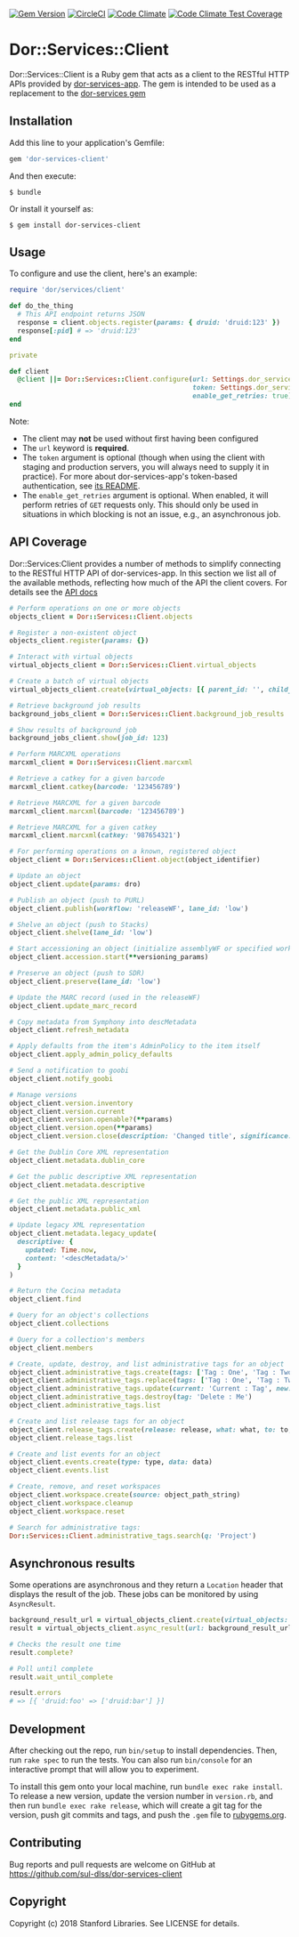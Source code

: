 [![Gem Version](https://badge.fury.io/rb/dor-services-client.svg)](https://badge.fury.io/rb/dor-services-client)
[![CircleCI](https://circleci.com/gh/sul-dlss/dor-services-client.svg?style=svg)](https://circleci.com/gh/sul-dlss/dor-services-client)
[![Code Climate](https://codeclimate.com/github/sul-dlss/dor-services-client/badges/gpa.svg)](https://codeclimate.com/github/sul-dlss/dor-services-client)
[![Code Climate Test Coverage](https://codeclimate.com/github/sul-dlss/dor-services-client/badges/coverage.svg)](https://codeclimate.com/github/sul-dlss/dor-services-client/coverage)

# Dor::Services::Client

Dor::Services::Client is a Ruby gem that acts as a client to the RESTful HTTP APIs provided by [dor-services-app](https://github.com/sul-dlss/dor-services-app). The gem is intended to be used as a replacement to the [dor-services gem](https://github.com/sul-dlss/dor-services)

## Installation

Add this line to your application's Gemfile:

```ruby
gem 'dor-services-client'
```

And then execute:

    $ bundle

Or install it yourself as:

    $ gem install dor-services-client

## Usage

To configure and use the client, here's an example:

```ruby
require 'dor/services/client'

def do_the_thing
  # This API endpoint returns JSON
  response = client.objects.register(params: { druid: 'druid:123' })
  response[:pid] # => 'druid:123'
end

private

def client
  @client ||= Dor::Services::Client.configure(url: Settings.dor_services.url,
                                              token: Settings.dor_services.token,
                                              enable_get_retries: true)
end
```

Note:
* The client may **not** be used without first having been configured
* The `url` keyword is **required**.
* The `token` argument is optional (though when using the client with staging and production servers, you will always need to supply it in practice). For more about dor-services-app's token-based authentication, see [its README](https://github.com/sul-dlss/dor-services-app#authentication).
* The `enable_get_retries` argument is optional. When enabled, it will perform retries of `GET` requests only. This should only be used in situations in which blocking is not an issue, e.g., an asynchronous job.

## API Coverage

Dor::Services:Client provides a number of methods to simplify connecting to the RESTful HTTP API of dor-services-app. In this section we list all of the available methods, reflecting how much of the API the client covers. For details see the [API docs](https://www.rubydoc.info/github/sul-dlss/dor-services-client/main/Dor/Services/Client)

```ruby
# Perform operations on one or more objects
objects_client = Dor::Services::Client.objects

# Register a non-existent object
objects_client.register(params: {})

# Interact with virtual objects
virtual_objects_client = Dor::Services::Client.virtual_objects

# Create a batch of virtual objects
virtual_objects_client.create(virtual_objects: [{ parent_id: '', child_ids: [''] }])

# Retrieve background job results
background_jobs_client = Dor::Services::Client.background_job_results

# Show results of background job
background_jobs_client.show(job_id: 123)

# Perform MARCXML operations
marcxml_client = Dor::Services::Client.marcxml

# Retrieve a catkey for a given barcode
marcxml_client.catkey(barcode: '123456789')

# Retrieve MARCXML for a given barcode
marcxml_client.marcxml(barcode: '123456789')

# Retrieve MARCXML for a given catkey
marcxml_client.marcxml(catkey: '987654321')

# For performing operations on a known, registered object
object_client = Dor::Services::Client.object(object_identifier)

# Update an object
object_client.update(params: dro)

# Publish an object (push to PURL)
object_client.publish(workflow: 'releaseWF', lane_id: 'low')

# Shelve an object (push to Stacks)
object_client.shelve(lane_id: 'low')

# Start accessioning an object (initialize assemblyWF or specified workflow, and version object if needed)
object_client.accession.start(**versioning_params)

# Preserve an object (push to SDR)
object_client.preserve(lane_id: 'low')

# Update the MARC record (used in the releaseWF)
object_client.update_marc_record

# Copy metadata from Symphony into descMetadata
object_client.refresh_metadata

# Apply defaults from the item's AdminPolicy to the item itself
object_client.apply_admin_policy_defaults

# Send a notification to goobi
object_client.notify_goobi

# Manage versions
object_client.version.inventory
object_client.version.current
object_client.version.openable?(**params)
object_client.version.open(**params)
object_client.version.close(description: 'Changed title', significance: 'minor')

# Get the Dublin Core XML representation
object_client.metadata.dublin_core

# Get the public descriptive XML representation
object_client.metadata.descriptive

# Get the public XML representation
object_client.metadata.public_xml

# Update legacy XML representation
object_client.metadata.legacy_update(
  descriptive: {
    updated: Time.now,
    content: '<descMetadata/>'
  }
)

# Return the Cocina metadata
object_client.find

# Query for an object's collections
object_client.collections

# Query for a collection's members
object_client.members

# Create, update, destroy, and list administrative tags for an object
object_client.administrative_tags.create(tags: ['Tag : One', 'Tag : Two'])
object_client.administrative_tags.replace(tags: ['Tag : One', 'Tag : Two']) # like #create but removes current tags first
object_client.administrative_tags.update(current: 'Current : Tag', new: 'Replacement : Tag')
object_client.administrative_tags.destroy(tag: 'Delete : Me')
object_client.administrative_tags.list

# Create and list release tags for an object
object_client.release_tags.create(release: release, what: what, to: to, who: who)
object_client.release_tags.list

# Create and list events for an object
object_client.events.create(type: type, data: data)
object_client.events.list

# Create, remove, and reset workspaces
object_client.workspace.create(source: object_path_string)
object_client.workspace.cleanup
object_client.workspace.reset

# Search for administrative tags:
Dor::Services::Client.administrative_tags.search(q: 'Project')
```

## Asynchronous results

Some operations are asynchronous and they return a `Location` header that displays the
result of the job.  These jobs can be monitored by using `AsyncResult`.

```ruby
background_result_url = virtual_objects_client.create(virtual_objects: [{ parent_id: '', child_ids: [''] }])
result = virtual_objects_client.async_result(url: background_result_url)

# Checks the result one time
result.complete?

# Poll until complete
result.wait_until_complete

result.errors
# => [{ 'druid:foo' => ['druid:bar'] }]
```

## Development

After checking out the repo, run `bin/setup` to install dependencies. Then, run `rake spec` to run the tests. You can also run `bin/console` for an interactive prompt that will allow you to experiment.

To install this gem onto your local machine, run `bundle exec rake install`. To release a new version, update the version number in `version.rb`, and then run `bundle exec rake release`, which will create a git tag for the version, push git commits and tags, and push the `.gem` file to [rubygems.org](https://rubygems.org).

## Contributing

Bug reports and pull requests are welcome on GitHub at https://github.com/sul-dlss/dor-services-client

## Copyright

Copyright (c) 2018 Stanford Libraries. See LICENSE for details.
